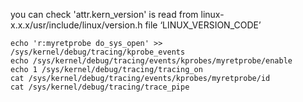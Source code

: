 


you can check 'attr.kern_version' is read from linux-x.x.x/usr/include/linux/version.h file ‘LINUX_VERSION_CODE’

```
echo 'r:myretprobe do_sys_open' >> /sys/kernel/debug/tracing/kprobe_events
echo /sys/kernel/debug/tracing/events/kprobes/myretprobe/enable
echo 1 /sys/kernel/debug/tracing/tracing_on
cat /sys/kernel/debug/tracing/events/kprobes/myretprobe/id
cat /sys/kernel/debug/tracing/trace_pipe 
```


